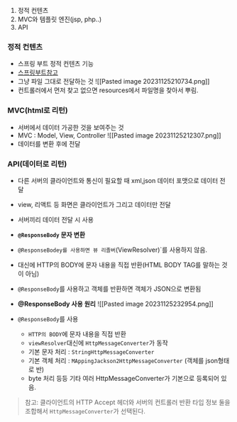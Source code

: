 1. 정적 컨텐츠
2. MVC와 템플릿 엔진(jsp, php..)
3. API

### 정적 컨텐츠
- 스프링 부트 정적 컨텐츠 기능
- [스프링부트참고](https://docs.spring.io/spring-boot/docs/3.2.0/reference/htmlsingle/#web.servlet.spring-mvc.static-content)
- 그냥 파일 그대로 전달하는 것
![[Pasted image 20231125210734.png]]
- 컨트롤러에서 먼저 찾고 없으면 resources에서 파일명을 찾아서 뿌림.
### MVC(html로 리턴)
- 서버에서 데이터 가공한 것을 보여주는 것
- MVC : Model, View, Controller
![[Pasted image 20231125212307.png]]
- 데이터를 변환 후에 전달


### API(데이터로 리턴)
- 다른 서버의 클라이언트와 통신이 필요할 때  xml,json 데이터 포맷으로 데이터 전달
- view, 리액트 등 화면은 클라이언트가 그리고 데이터만 전달
- 서버끼리 데이터 전달 시 사용

- **`@ResponseBody` 문자 변환**
- `@ResponseBodey를 사용하면 뷰 리졸버`(ViewResolver)`를 사용하지 않음.
- 대신에 HTTP의 BODY에 문자 내용을 직접 반환(HTML BODY TAG를 말하는 것이 아님)
- `@ResponseBody`를 사용하고 객체를 반환하면 객체가 JSON으로 변환됨

- **@ResponseBody 사용 원리**
![[Pasted image 20231125232954.png]]
- `@ResponseBody`를 사용
	- `HTTP의 BODY`에 문자 내용을 직접 반환
	- `viewResolver`대신에 `HttpMessageConverter`가 동작
	- 기본 문자 처리 : `StringHttpMessageConverter`
	- 기본 객체 처리 : `MAppingJackson2HttpMessageConverter` (객체를 json형태로 반)
	- byte 처리 등등 기타 여러 HttpMessageConverter가 기본으로 등록되어 있음.
	
> 참고: 클라이언트의 HTTP Accept 헤더와 서버의 컨트롤러 반환 타입 정보 둘을 조합해서 
> `HttpMessageConverter`가 선택된다. 
